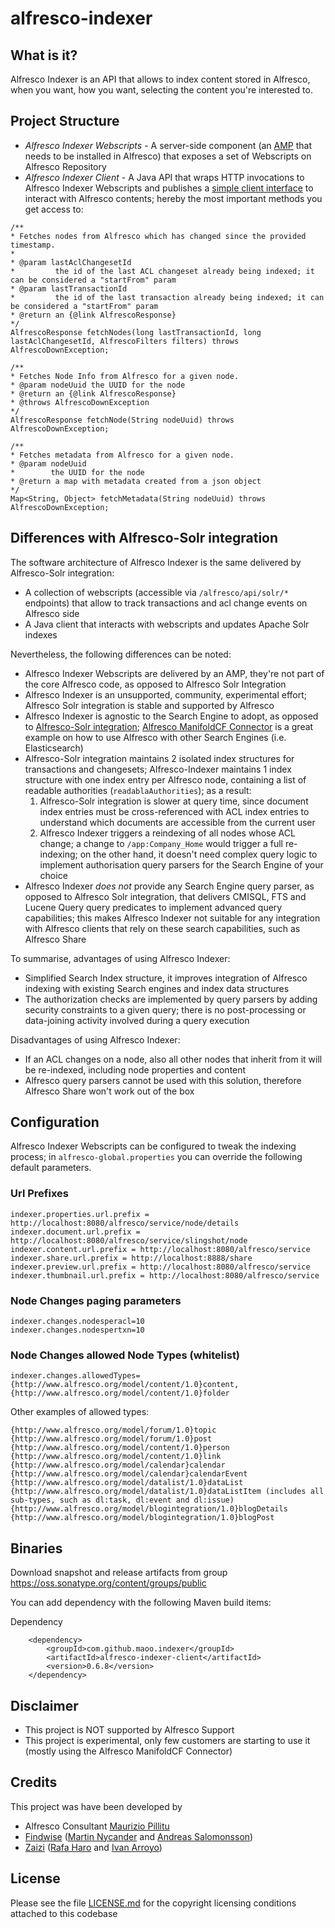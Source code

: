 alfresco-indexer
================

What is it?
---
Alfresco Indexer is an API that allows to index content stored in Alfresco, when you want, how you want, selecting the content you're interested to.

Project Structure
---
- *Alfresco Indexer Webscripts* - A server-side component (an [AMP](http://docs.alfresco.com/4.2/tasks/amp-install.html) that needs to be installed in Alfresco) that exposes a set of Webscripts on Alfresco Repository
- *Alfresco Indexer Client* - A Java API that wraps HTTP invocations to Alfresco Indexer Webscripts  and publishes a [simple client interface](https://github.com/maoo/alfresco-indexer/blob/master/alfresco-indexer-client/src/main/java/com/github/maoo/indexer/client/AlfrescoClient.java) to interact with Alfresco contents; hereby the most important methods you get access to:

```
/**
* Fetches nodes from Alfresco which has changed since the provided timestamp.
*
* @param lastAclChangesetId
*         the id of the last ACL changeset already being indexed; it can be considered a "startFrom" param
* @param lastTransactionId
*         the id of the last transaction already being indexed; it can be considered a "startFrom" param
* @return an {@link AlfrescoResponse}
*/
AlfrescoResponse fetchNodes(long lastTransactionId, long lastAclChangesetId, AlfrescoFilters filters) throws
AlfrescoDownException;

/**
* Fetches Node Info from Alfresco for a given node.
* @param nodeUuid the UUID for the node
* @return an {@link AlfrescoResponse}
* @throws AlfrescoDownException
*/
AlfrescoResponse fetchNode(String nodeUuid) throws AlfrescoDownException;

/**
* Fetches metadata from Alfresco for a given node.
* @param nodeUuid
*        the UUID for the node
* @return a map with metadata created from a json object
*/
Map<String, Object> fetchMetadata(String nodeUuid) throws AlfrescoDownException;
```

Differences with Alfresco-Solr integration
---

The software architecture of Alfresco Indexer is the same delivered by Alfresco-Solr integration:
- A collection of webscripts (accessible via `/alfresco/api/solr/*` endpoints) that allow to track transactions and acl change events on Alfresco side
- A Java client that interacts with webscripts and updates Apache Solr indexes

Nevertheless, the following differences can be noted:
- Alfresco Indexer Webscripts are delivered by an AMP, they're not part of the core Alfresco code, as opposed to Alfresco Solr Integration
- Alfresco Indexer is an unsupported, community, experimental effort; Alfresco Solr integration is stable and supported by Alfresco
- Alfresco Indexer is agnostic to the Search Engine to adopt, as opposed to [Alfresco-Solr integration](https://svn.alfresco.com/repos/alfresco-open-mirror/alfresco/HEAD/root/projects/solr-client/source/java/org/alfresco/solr/client/SOLRAPIClient.java); [Alfresco ManifoldCF Connector](http://svn.apache.org/repos/asf/manifoldcf/trunk/connectors/alfresco-webscript/) is a great example on how to use Alfresco with other Search Engines (i.e. Elasticsearch)
- Alfresco-Solr integration maintains 2 isolated index structures for transactions and changesets; Alfresco-Indexer maintains 1 index structure with one index entry per Alfresco node, containing a list of readable authorities (`readablaAuthorities`); as a result:
  1. Alfresco-Solr integration is slower at query time, since document index entries must be cross-referenced with ACL index entries to understand which documents are accessible from the current user
  2. Alfresco Indexer triggers a reindexing of all nodes whose ACL change; a change to `/app:Company_Home` would trigger a full re-indexing; on the other hand, it doesn't need complex  query logic to implement authorisation query parsers for the Search Engine of your choice
- Alfresco Indexer *does not* provide any Search Engine query parser, as opposed to Alfresco Solr integration, that delivers CMISQL, FTS and Lucene Query query predicates to implement advanced query capabilities; this makes Alfresco Indexer not suitable for any integration with Alfresco clients that rely on these search capabilities, such as Alfresco Share

To summarise, advantages of using Alfresco Indexer:
- Simplified Search Index structure, it improves integration of Alfresco indexing with existing Search engines and index data structures
- The authorization checks are implemented by query parsers by adding security constraints to a given query; there is no post-processing or data-joining activity involved during a query execution

Disadvantages of using Alfresco Indexer:
- If an ACL changes on a node, also all other nodes that inherit from it will be re-indexed, including node properties and content
- Alfresco query parsers cannot be used with this solution, therefore Alfresco Share won't work out of the box

Configuration
---
Alfresco Indexer Webscripts can be configured to tweak the indexing process; in `alfresco-global.properties` you can override the following default parameters.

### Url Prefixes
```
indexer.properties.url.prefix = http://localhost:8080/alfresco/service/node/details
indexer.document.url.prefix = http://localhost:8080/alfresco/service/slingshot/node
indexer.content.url.prefix = http://localhost:8080/alfresco/service
indexer.share.url.prefix = http://localhost:8888/share
indexer.preview.url.prefix = http://localhost:8080/alfresco/service
indexer.thumbnail.url.prefix = http://localhost:8080/alfresco/service
```

### Node Changes paging parameters
```
indexer.changes.nodesperacl=10
indexer.changes.nodespertxn=10
```

### Node Changes allowed Node Types (whitelist)
```
indexer.changes.allowedTypes={http://www.alfresco.org/model/content/1.0}content,{http://www.alfresco.org/model/content/1.0}folder
```

Other examples of allowed types:

```
{http://www.alfresco.org/model/forum/1.0}topic
{http://www.alfresco.org/model/forum/1.0}post
{http://www.alfresco.org/model/content/1.0}person
{http://www.alfresco.org/model/content/1.0}link
{http://www.alfresco.org/model/calendar}calendar
{http://www.alfresco.org/model/calendar}calendarEvent
{http://www.alfresco.org/model/datalist/1.0}dataList
{http://www.alfresco.org/model/datalist/1.0}dataListItem (includes all sub-types, such as dl:task, dl:event and dl:issue)
{http://www.alfresco.org/model/blogintegration/1.0}blogDetails
{http://www.alfresco.org/model/blogintegration/1.0}blogPost
```

Binaries
---

Download snapshot and release artifacts from group https://oss.sonatype.org/content/groups/public

You can add dependency with the following Maven build items:

Dependency
```
    <dependency>
        <groupId>com.github.maoo.indexer</groupId>
        <artifactId>alfresco-indexer-client</artifactId>
        <version>0.6.8</version>
    </dependency>
```

Disclaimer
---
* This project is NOT supported by Alfresco Support
* This project is experimental, only few customers are starting to use it (mostly using the Alfresco ManifoldCF Connector)

Credits
---
This project was have been developed by
* Alfresco Consultant [Maurizio Pillitu](http://session.it)
* [Findwise](http://www.findwise.com/) ([Martin Nycander](https://github.com/Nycander) and [Andreas Salomonsson](https://github.com/andreassalomonsson))
* [Zaizi](http://www.zaizi.com) ([Rafa Haro](https://github.com/rafaharo) and [Ivan Arroyo](https://github.com/iarroyo))

License
---

Please see the file [LICENSE.md](LICENSE.md) for the copyright licensing conditions attached to
this codebase
